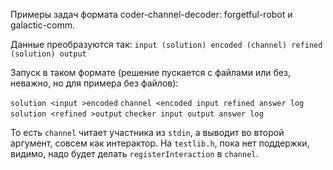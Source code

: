 Примеры задач формата coder-channel-decoder: forgetful-robot и galactic-comm.

Данные преобразуются так:
`input (solution) encoded (channel) refined (solution) output`

Запуск в таком формате (решение пускается с файлами или без, неважно, но для примера без файлов):

`solution <input >encoded`
`channel <encoded input refined answer log`
`solution <refined >output`
`checker input output answer log`

То есть `channel` читает участника из `stdin`, а выводит во второй аргумент, совсем как интерактор.
На `testlib.h`, пока нет поддержки, видимо, надо будет делать `registerInteraction` в `channel`.
